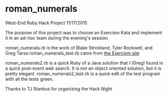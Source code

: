# roman_numerals
West-End Ruby Hack Project  11/17/2015

The purpose of this project was to choose an Exercism Kata and implement it in an ad-hoc team during the evening's session.

roman_numerals.rb is the work of Blake Strickland, Tyler Rockwell, and Greg Tarsa
roman_numerals_test.rb came from [the Exercism site](https://github.com/exercism/xruby/blob/master/roman-numerals/roman_numerals_test.rb)

roman_numerals2.rb is a quick Ruby of a Java solution that I (Greg) found in a quick post-event web search.  It is not an object oriented solution, but it is pretty elegant.  roman_numerals2_test.rb is a quick edit of the test program with all the tests green.

Thanks to TJ Stankus for organizing the Hack Night
